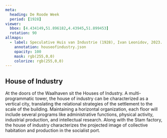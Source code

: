 ```yaml
---
meta:
  heading: De Roode Week
  period: [1928]
viewer:
  bbox: [4.434149,51.896182,4.43945,51.899453]
  rotation: 90
allmaps:
  - label: Speculative Huis van Industrie (1928), Ivan Leonidov, 2023. 260 x 260 mm. Source; The Berlage. Based on Ivan Leonidov, House of Industry, Moscow, 1929-30. Schusev Museum of Architecture.
    annotation: houseofindustry.json
    opacity: 100
    mask: rgb(255,0,0)
    colorize: rgb(255,0,0)
---
```


## House of Industry

At the doors of the Waalhaven sit the Houses of Industry. A multi-programmatic tower, the house of industry can be characterized as a vertical city, translating the relational strategies of the settlement to the scale of the building. Maintaining a horizontal organization, each floor will include several programs like administrative functions, physical activity, industrial production, and intellectual research. Along with the Stam factory, the house of industry characterizes the projected image of collective habitation and production in the socialist port.
